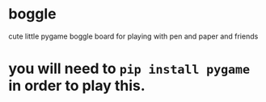 # boggle
cute little pygame boggle board for playing with pen and paper and friends

# you will need to ```pip install pygame``` in order to play this.
